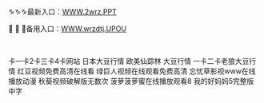 <p>
	♑♑♑最新入口：<a href="http://www.baidu.com/link?url=6MA2SWnO3Raqke39an_0PUxosM6ZrUGzi1BN9tNnlPW&wd">WWW.2wrz.PPT</a> 
	<p>
		📕
📕
📕备用入口：<a href="http://www.baidu.com/link?url=6MA2SWnO3Raqke39an_0PUxosM6ZrUGzi1BN9tNnlPW&wd">WWW.wrzdtj.UPOU</a> 
	</p>
	<p>
		<br />
	</p>
	<p>
		卡一卡2卡三卡4卡网站
日本大豆行情
欧美仙踪林 大豆行情
一卡二卡老狼大豆行情
红豆视频免费高清在线看
绿巨人视频在线观看免费高清
忘忧草影视www在线播放动漫
秋葵视频破解版无数次
菠萝菠萝蜜在线播放观看8
我的好妈妈5完整版中字
	</p>
